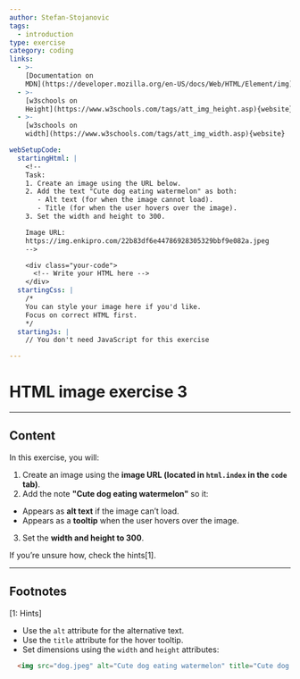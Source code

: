 ```yaml
---
author: Stefan-Stojanovic
tags:
  - introduction
type: exercise
category: coding
links:
  - >-
    [Documentation on
    MDN](https://developer.mozilla.org/en-US/docs/Web/HTML/Element/img){documentation}
  - >-
    [w3schools on
    Height](https://www.w3schools.com/tags/att_img_height.asp){website}
  - >-
    [w3schools on
    width](https://www.w3schools.com/tags/att_img_width.asp){website}

webSetupCode:
  startingHtml: |
    <!-- 
    Task:
    1. Create an image using the URL below.
    2. Add the text "Cute dog eating watermelon" as both:
       - Alt text (for when the image cannot load).
       - Title (for when the user hovers over the image).
    3. Set the width and height to 300.

    Image URL:
    https://img.enkipro.com/22b83df6e44786928305329bbf9e082a.jpeg
    -->

    <div class="your-code">
      <!-- Write your HTML here -->
    </div>
  startingCss: |
    /* 
    You can style your image here if you'd like.
    Focus on correct HTML first.
    */
  startingJs: |
    // You don't need JavaScript for this exercise

---
```


# HTML image exercise 3

---

## Content

In this exercise, you will:  
1. Create an image using the **image URL (located in `html.index` in the `code` tab)**.  
2. Add the note **"Cute dog eating watermelon"** so it:  
  - Appears as **alt text** if the image can’t load.  
  - Appears as a **tooltip** when the user hovers over the image.  
3. Set the **width and height to 300**.  

If you’re unsure how, check the hints[1].

---

## Footnotes

[1: Hints]
- Use the `alt` attribute for the alternative text.  
- Use the `title` attribute for the hover tooltip.  
- Set dimensions using the `width` and `height` attributes:  
```html
  <img src="dog.jpeg" alt="Cute dog eating watermelon" title="Cute dog eating watermelon" width="300" height="300">
```